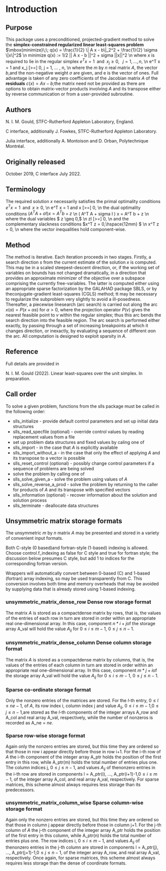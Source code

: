 # Introduction

## Purpose

This package uses a preconditioned, projected-gradient method to solve the
 **simplex-constrained regularized linear least-squares problem**
$\mbox{minimize}\;\; q(x) = \frac{1}{2} \| A x - b\|_2^2 + \frac{1}{2} \sigma \|x\|^2$
\n
minimize q(x) := 1/2 || A x - b ||^2 + sigma ||x||^2
\n
where $x$ is required to lie in the regular simplex
$e^T x = 1 \;\;\mbox{and}\;\;x_j \geq 0, \;\;\; j = 1, \ldots , n,$
\n
 e^T x = 1 and x_j \[>=] 0, j = 1, ... , n,
\n
where the $m$ by $n$ real matrix $A$, the vector
$b$,and the non-negative weight
$\sigma$ are given, and e is the vector of ones.
Full advantage is taken of any zero
coefficients of the Jacobian matrix $A$ of the **residuals**
$c(x) = A x - b$;the matrix need not be provided as there are options
to obtain matrix-vector products involving $A$ and its transpose either
by reverse communication or from a user-provided subroutine.

## Authors

N. I. M. Gould, STFC-Rutherford Appleton Laboratory, England.

C interface, additionally J. Fowkes, STFC-Rutherford Appleton Laboratory.

Julia interface, additionally A. Montoison and D. Orban, Polytechnique Montréal.

## Originally released

October 2019, C interface July 2022.

## Terminology

The required solution $x$ necessarily satisfies
the primal optimality conditions
$e^T x = 1 \;\;\mbox{and}\;\; x \geq 0 ,$
\n
 e^T x = 1 and x [>=] 0,
\n
the dual optimality conditions
$(A^T A + \sigma I ) x = A^T b + z$
\n
 ( A^T A + sigma I ) x = A^T b + z
\n
where the dual variables
$ z \geq 0,$
\n
 zl \[>=] 0,
\n
and the complementary slackness conditions
$x^T z = 0,\hspace{12mm} $
\n
x^T z = 0,
\n
where the vector inequalities hold component-wise.

## Method

The method is iterative. Each iteration proceeds in two stages.
Firstly, a search direction $s$ from the current estimate of the solution
$x$ is computed. This may be in a scaled steepest-descent direction, or,
if the working set of variables on bounds has not changed dramatically,
in a direction that provides an approximate minimizer of the objective
over a subspace comprising the currently free-variables. The latter is
computed either using an appropriate sparse factorization by the
GALAHAD package SBLS, or by theconjugate-gradient least-squares (CGLS)
method; tt may be necessary to regularize the subproblem very slightly to
avoid a ill-posedness. Thereafter, a piecewise linesearch (arc search) is
carried out along the arc $x(\alpha) = P( x + \alpha s)$ for
$\alpha > 0$, where the projection operator $P(v)$ gives the
nearest feasible point to $v$ within the regular simplex;
thus this arc bends the search direction into the feasible region.
The arc search is performed either exactly, by passing through a set
of increasing breakpoints at which it changes direction, or inexactly,
by evaluating a sequence of different $\alpha$on the arc.
All computation is designed to exploit sparsity in $A$.

## Reference

Full details are provided in

N. I. M. Gould (2022).
Linear least-squares over the unit simplex.
In preparation.

## Call order

To solve a given problem, functions from the slls package must be called
in the following order:

- slls\_initialize - provide default control parameters and
set up initial data structures
- slls\_read\_specfile (optional) - override control values
by reading replacement values from a file
- set up problem data structures and fixed values by caling one of
 - slls\_import - in the case that $A$ is explicitly
available
 - slls\_import\_without_a - in the case that only the
effect of applying $A$ and its transpose to a vector is possible
- slls\_reset\_control (optional) - possibly change control
parameters if a sequence of problems are being solved
- solve the problem by calling one of
 - slls\_solve_given_a - solve the problem using values
of $A$
 - slls\_solve\_reverse_a_prod - solve the problem by returning
 to the caller for products of $A$ and its transpose with specified
vectors
- slls\_information (optional) - recover information about
the solution and solution process
- slls\_terminate - deallocate data structures

##  Unsymmetric matrix storage formats

The unsymmetric $m$ by $n$ matrix $A$ may be presented
and stored in a variety of convenient input formats.

Both C-style (0 based)and fortran-style (1-based) indexing is allowed.
Choose control.f_indexing as false for C style and true for
fortran style; the discussion below presumes C style, but add 1 to
indices for the corresponding fortran version.

Wrappers will automatically convert between 0-based (C) and 1-based
(fortran) array indexing, so may be used transparently from C. This
conversion involves both time and memory overheads that may be avoided
by supplying data that is already stored using 1-based indexing.

### unsymmetric\_matrix_dense_row Dense row storage format

The matrix $A$ is stored as a compactdense matrix by rows, that is,
the values of the entries of each row in turn are
stored in order within an appropriate real one-dimensional array.
In this case, component $n \ast i + j$of the storage array A_val
will hold the value $A_{ij}$ for $0 \leq i \leq m-1$,
$0 \leq j \leq n-1$.

### unsymmetric\_matrix_dense_column Dense column storage format

The matrix $A$ is stored as a compactdense matrix by columns, that is,
the values of the entries of each column in turn are
stored in order within an appropriate real one-dimensional array.
In this case, component $m \ast j + i$of the storage array A_val
will hold the value $A_{ij}$ for $0 \leq i \leq m-1$,
$0 \leq j \leq n-1$.

###  Sparse co-ordinate storage format

Only the nonzero entries of the matrices are stored.
For the $l$-th entry, $0 \leq l \leq ne-1$, of $A$,
its row index i, column index j
and value $A_{ij}$,
$0 \leq i \leq m-1$,$0 \leq j \leq n-1$,are stored as
the $l$-th components of the integer arrays A_row and
A_col and real array A_val, respectively, while the number of nonzeros
is recorded as A_ne = $ne$.

###  Sparse row-wise storage format

Again only the nonzero entries are stored, but this time
they are ordered so that those in row i appear directly before those
in row i+1. For the i-th row of $A$ the i-th component of the
integer array A_ptr holds the position of the first entry in this row,
while A_ptr(m) holds the total number of entries plus one.
The column indices j, $0 \leq j \leq n-1$, and values
$A_{ij}$ of thenonzero entries in the i-th row are stored in components
l = A_ptr(i), $\ldots$, A_ptr(i+1)-1,$0 \leq i \leq m-1$,
of the integer array A_col, and real array A_val, respectively.
For sparse matrices, this scheme almost always requires less storage than
its predecessors.

### unsymmetric\_matrix_column_wise Sparse column-wise storage format

Again only the nonzero entries are stored, but this time
they are ordered so that those in column j appear directly before those
in column j+1. For the j-th column of $A$ the j-th component of the
integer array A_ptr holds the position of the first entry in this column,
while A_ptr(n) holds the total number of entries plus one.
The row indices i, $0 \leq i \leq m-1$, and values $A_{ij}$
of thenonzero entries in the j-th column are stored in components
l = A_ptr(j), $\ldots$, A_ptr(j+1)-1,$0 \leq j \leq n-1$,
of the integer array A_row, and real array A_val, respectively.
Once again, for sparse matrices, this scheme almost always requires less
storage than the dense of coordinate formats.

